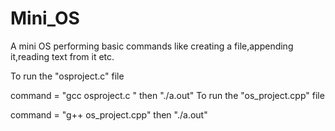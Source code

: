 # Mini_OS
A mini OS performing basic commands like creating a file,appending it,reading text from it etc.

To run the "osproject.c" file

command = "gcc osproject.c " then "./a.out" To run the "os_project.cpp" file

command = "g++ os_project.cpp" then "./a.out"
